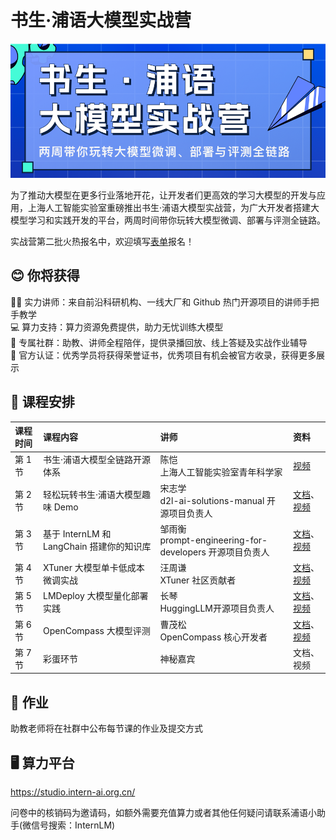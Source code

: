 # 书生·浦语大模型实战营

![](./asset/camp.png)

为了推动大模型在更多行业落地开花，让开发者们更高效的学习大模型的开发与应用，上海人工智能实验室重磅推出书生·浦语大模型实战营，为广大开发者搭建大模型学习和实践开发的平台，两周时间带你玩转大模型微调、部署与评测全链路。

实战营第二批火热报名中，欢迎填写[表单](https://www.wjx.top/vm/Yzzz2mi.aspx?udsid=876275)报名！ 

## 😊 你将获得

👨‍🏫 实力讲师：来自前沿科研机构、一线大厂和 Github 热门开源项目的讲师手把手教学  
💻 算力支持：算力资源免费提供，助力无忧训练大模型  
💬 专属社群：助教、讲师全程陪伴，提供录播回放、线上答疑及实战作业辅导  
📜 官方认证：优秀学员将获得荣誉证书，优秀项目有机会被官方收录，获得更多展示  

## 📅 课程安排

|课程时间|课程内容|讲师|资料|
|:-----|:----|:----|:-----|
|第 1 节|书生·浦语大模型全链路开源体系 |陈恺 </br>上海人工智能实验室青年科学家|[视频](https://www.bilibili.com/video/BV1Rc411b7ns/) |
|第 2 节|轻松玩转书生·浦语大模型趣味 Demo|宋志学</br>d2l-ai-solutions-manual 开源项目负责人| [文档](./helloworld/hello_world.md)、[视频](https://www.bilibili.com/video/BV1Ci4y1z72H) |
|第 3 节|基于 InternLM 和 LangChain 搭建你的知识库|邹雨衡</br>prompt-engineering-for-developers 开源项目负责人| [文档](./langchain/readme.md)、[视频](https://www.bilibili.com/video/BV1sT4y1p71V/) |
|第 4 节|XTuner 大模型单卡低成本微调实战|汪周谦</br>XTuner 社区贡献者| [文档](./xtuner/README.md)、[视频](https://www.bilibili.com/video/BV1yK4y1B75J) |
|第 5 节|LMDeploy 大模型量化部署实践|长琴</br>HuggingLLM开源项目负责人| [文档](./lmdeploy/lmdeploy.md)、[视频](https://www.bilibili.com/video/BV1iW4y1A77P) |
|第 6 节|OpenCompass 大模型评测|曹茂松</br>OpenCompass 核心开发者| [文档](./opencompass/opencompass_tutorial.md)、[视频](https://www.bilibili.com/video/BV1Gg4y1U7uc/)  |
|第 7 节|彩蛋环节| 神秘嘉宾 | 文档、视频  |


## 📝 作业

助教老师将在社群中公布每节课的作业及提交方式


## 🖥️ 算力平台

https://studio.intern-ai.org.cn/

问卷中的核销码为邀请码，如额外需要充值算力或者其他任何疑问请联系浦语小助手(微信号搜索：InternLM)
